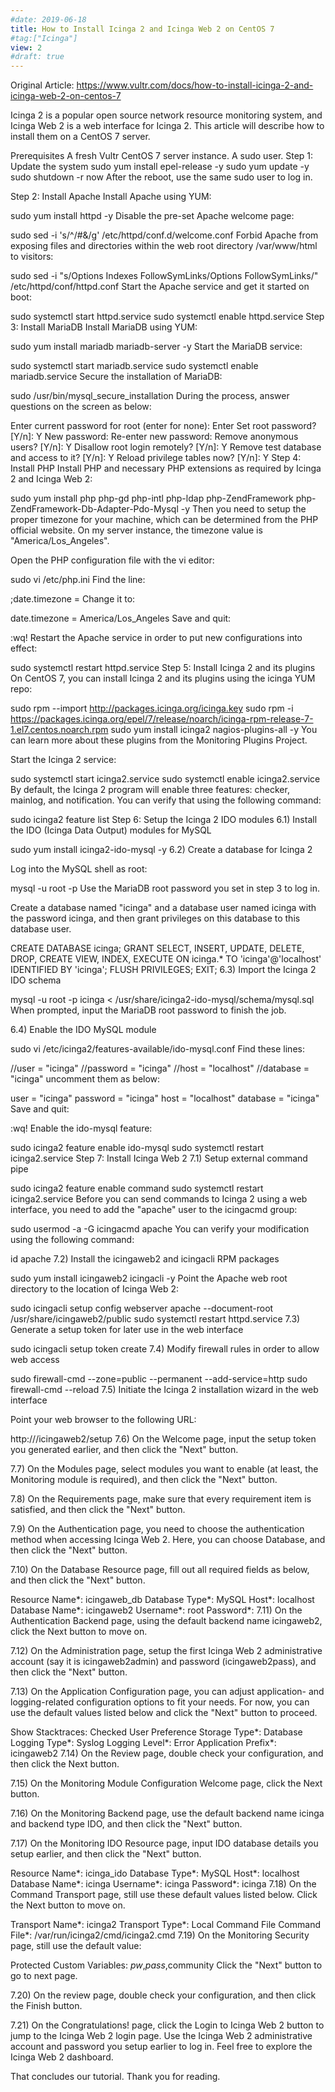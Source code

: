 ```yaml
---
#date: 2019-06-18
title: How to Install Icinga 2 and Icinga Web 2 on CentOS 7
#tag:["Icinga"]
view: 2
#draft: true
---
```

Original Article: https://www.vultr.com/docs/how-to-install-icinga-2-and-icinga-web-2-on-centos-7

Icinga 2 is a popular open source network resource monitoring system, and Icinga Web 2 is a web interface for Icinga 2. This article will describe how to install them on a CentOS 7 server.

Prerequisites
A fresh Vultr CentOS 7 server instance.
A sudo user.
Step 1: Update the system
sudo yum install epel-release -y
sudo yum update -y
sudo shutdown -r now
After the reboot, use the same sudo user to log in.

Step 2: Install Apache
Install Apache using YUM:

sudo yum install httpd -y
Disable the pre-set Apache welcome page:

sudo sed -i 's/^/#&/g' /etc/httpd/conf.d/welcome.conf
Forbid Apache from exposing files and directories within the web root directory /var/www/html to visitors:

sudo sed -i "s/Options Indexes FollowSymLinks/Options FollowSymLinks/" /etc/httpd/conf/httpd.conf
Start the Apache service and get it started on boot:

sudo systemctl start httpd.service
sudo systemctl enable httpd.service
Step 3: Install MariaDB
Install MariaDB using YUM:

sudo yum install mariadb mariadb-server -y
Start the MariaDB service:

sudo systemctl start mariadb.service
sudo systemctl enable mariadb.service
Secure the installation of MariaDB:

sudo /usr/bin/mysql_secure_installation
During the process, answer questions on the screen as below:

Enter current password for root (enter for none): Enter
Set root password? [Y/n]: Y
New password: <your-password>
Re-enter new password: <your-password>
Remove anonymous users? [Y/n]: Y
Disallow root login remotely? [Y/n]: Y
Remove test database and access to it? [Y/n]: Y
Reload privilege tables now? [Y/n]: Y
Step 4: Install PHP
Install PHP and necessary PHP extensions as required by Icinga 2 and Icinga Web 2:

sudo yum install php php-gd php-intl php-ldap php-ZendFramework php-ZendFramework-Db-Adapter-Pdo-Mysql -y
Then you need to setup the proper timezone for your machine, which can be determined from the PHP official website. On my server instance, the timezone value is "America/Los_Angeles".

Open the PHP configuration file with the vi editor:

sudo vi /etc/php.ini
Find the line:

;date.timezone =
Change it to:

date.timezone = America/Los_Angeles
Save and quit:

:wq!
Restart the Apache service in order to put new configurations into effect:

sudo systemctl restart httpd.service
Step 5: Install Icinga 2 and its plugins
On CentOS 7, you can install Icinga 2 and its plugins using the icinga YUM repo:

sudo rpm --import http://packages.icinga.org/icinga.key 
sudo rpm -i https://packages.icinga.org/epel/7/release/noarch/icinga-rpm-release-7-1.el7.centos.noarch.rpm
sudo yum install icinga2 nagios-plugins-all -y
You can learn more about these plugins from the Monitoring Plugins Project.

Start the Icinga 2 service:

sudo systemctl start icinga2.service
sudo systemctl enable icinga2.service
By default, the Icinga 2 program will enable three features: checker, mainlog, and notification. You can verify that using the following command:

sudo icinga2 feature list
Step 6: Setup the Icinga 2 IDO modules
6.1) Install the IDO (Icinga Data Output) modules for MySQL

sudo yum install icinga2-ido-mysql -y
6.2) Create a database for Icinga 2

Log into the MySQL shell as root:

mysql -u root -p
Use the MariaDB root password you set in step 3 to log in.

Create a database named "icinga" and a database user named icinga with the password icinga, and then grant privileges on this database to this database user.

CREATE DATABASE icinga;
GRANT SELECT, INSERT, UPDATE, DELETE, DROP, CREATE VIEW, INDEX, EXECUTE ON icinga.* TO 'icinga'@'localhost' IDENTIFIED BY 'icinga';
FLUSH PRIVILEGES;
EXIT;
6.3) Import the Icinga 2 IDO schema

mysql -u root -p icinga < /usr/share/icinga2-ido-mysql/schema/mysql.sql
When prompted, input the MariaDB root password to finish the job.

6.4) Enable the IDO MySQL module

sudo vi /etc/icinga2/features-available/ido-mysql.conf
Find these lines:

//user = "icinga"
//password = "icinga"
//host = "localhost"
//database = "icinga"
uncomment them as below:

user = "icinga"
password = "icinga"
host = "localhost"
database = "icinga"
Save and quit:

:wq!
Enable the ido-mysql feature:

sudo icinga2 feature enable ido-mysql
sudo systemctl restart icinga2.service
Step 7: Install Icinga Web 2
7.1) Setup external command pipe

sudo icinga2 feature enable command
sudo systemctl restart icinga2.service
Before you can send commands to Icinga 2 using a web interface, you need to add the "apache" user to the icingacmd group:

sudo usermod -a -G icingacmd apache
You can verify your modification using the following command:

id apache
7.2) Install the icingaweb2 and icingacli RPM packages

sudo yum install icingaweb2 icingacli -y
Point the Apache web root directory to the location of Icinga Web 2:

sudo icingacli setup config webserver apache --document-root /usr/share/icingaweb2/public
sudo systemctl restart httpd.service
7.3) Generate a setup token for later use in the web interface

sudo icingacli setup token create
7.4) Modify firewall rules in order to allow web access

sudo firewall-cmd --zone=public --permanent --add-service=http
sudo firewall-cmd --reload
7.5) Initiate the Icinga 2 installation wizard in the web interface

Point your web browser to the following URL:

http://<your-server-ip>/icingaweb2/setup
7.6) On the Welcome page, input the setup token you generated earlier, and then click the "Next" button.

7.7) On the Modules page, select modules you want to enable (at least, the Monitoring module is required), and then click the "Next" button.

7.8) On the Requirements page, make sure that every requirement item is satisfied, and then click the "Next" button.

7.9) On the Authentication page, you need to choose the authentication method when accessing Icinga Web 2. Here, you can choose Database, and then click the "Next" button.

7.10) On the Database Resource page, fill out all required fields as below, and then click the "Next" button.

Resource Name*: icingaweb_db
Database Type*: MySQL
Host*: localhost
Database Name*: icingaweb2
Username*: root
Password*: <MariaDB-root-password>
7.11) On the Authentication Backend page, using the default backend name icingaweb2, click the Next button to move on.

7.12) On the Administration page, setup the first Icinga Web 2 administrative account (say it is icingaweb2admin) and password (icingaweb2pass), and then click the "Next" button.

7.13) On the Application Configuration page, you can adjust application- and logging-related configuration options to fit your needs. For now, you can use the default values listed below and click the "Next" button to proceed.

Show Stacktraces: Checked
User Preference Storage Type*: Database
Logging Type*: Syslog
Logging Level*: Error
Application Prefix*: icingaweb2
7.14) On the Review page, double check your configuration, and then click the Next button.

7.15) On the Monitoring Module Configuration Welcome page, click the Next button.

7.16) On the Monitoring Backend page, use the default backend name icinga and backend type IDO, and then click the "Next" button.

7.17) On the Monitoring IDO Resource page, input IDO database details you setup earlier, and then click the "Next" button.

Resource Name*: icinga_ido
Database Type*: MySQL
Host*: localhost
Database Name*: icinga
Username*: icinga
Password*: icinga
7.18) On the Command Transport page, still use these default values listed below. Click the Next button to move on.

Transport Name*: icinga2
Transport Type*: Local Command File
Command File*: /var/run/icinga2/cmd/icinga2.cmd
7.19) On the Monitoring Security page, still use the default value:

Protected Custom Variables: *pw*,*pass*,community
Click the "Next" button to go to next page.

7.20) On the review page, double check your configuration, and then click the Finish button.

7.21) On the Congratulations! page, click the Login to Icinga Web 2 button to jump to the Icinga Web 2 login page. Use the Icinga Web 2 administrative account and password you setup earlier to log in. Feel free to explore the Icinga Web 2 dashboard.

That concludes our tutorial. Thank you for reading.